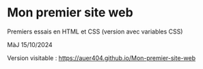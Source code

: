 # Mon premier site web
Premiers essais en HTML et CSS
(version avec variables CSS)

MàJ 15/10/2024

Version visitable : https://auer404.github.io/Mon-premier-site-web
